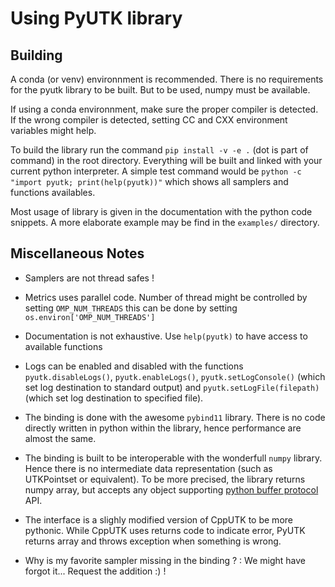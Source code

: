 # Using PyUTK library

## Building

A conda (or venv) environnment is recommended. There is no requirements for the pyutk
library to be built. But to be used, numpy must be available.

If using a conda environnment, make sure the proper compiler is detected. If the wrong compiler is detected, setting CC and CXX environment variables might help. 

To build the library run the command `pip install -v -e .` (dot is part of command) in 
the root directory. Everything will be built and linked with your current python interpreter. 
A simple test command would be `python -c "import pyutk; print(help(pyutk))"` which shows all
samplers and functions availables. 

Most usage of library is given in the documentation with the python code snippets. A more 
elaborate example may be find in the `examples/` directory. 

## Miscellaneous Notes

* Samplers are not thread safes !

* Metrics uses parallel code. Number of thread might be controlled by setting `OMP_NUM_THREADS` 
this can be done by setting `os.environ['OMP_NUM_THREADS']`

* Documentation is not exhaustive. Use `help(pyutk)` to have access to available functions 

* Logs can be enabled and disabled with the functions `pyutk.disableLogs()`, `pyutk.enableLogs()`, 
`pyutk.setLogConsole()` (which set log destination to standard output) and `pyutk.setLogFile(filepath)` 
(which set log destination to specified file). 

* The binding is done with the awesome `pybind11` library. There is no code directly written
in python within the library, hence performance are almost the same.  

* The binding is built to be interoperable with the wonderfull `numpy` library. Hence there 
is no intermediate data representation (such as UTKPointset or equivalent). To be more
precised, the library returns numpy array, but accepts any object supporting [python buffer
protocol](https://docs.python.org/3/c-api/buffer.html) API.  

* The interface is a slighly modified version of CppUTK to be more pythonic. While CppUTK 
uses returns code to indicate error, PyUTK returns array and throws exception when something
is wrong. 

* Why is my favorite sampler missing in the binding ? : We might have forgot it... Request the
addition :) ! 